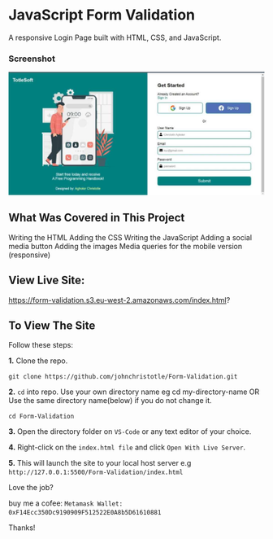 # JavaScript Form Validation #
A responsive Login Page built with HTML, CSS, and JavaScript.

### Screenshot ###

![Login Page](./screenshot.jpg)

## What Was Covered in This Project ##
Writing the HTML
Adding the CSS
Writing the JavaScript
Adding a social media button
Adding the images
Media queries for the mobile version (responsive)

## View Live Site: ##
https://form-validation.s3.eu-west-2.amazonaws.com/index.html?

## To View The Site ##
Follow these steps: 

**1.** Clone the repo.
```
git clone https://github.com/johnchristotle/Form-Validation.git
```

**2.**  ```cd``` into repo. Use your own directory name eg cd my-directory-name OR
Use the same directory name(below) if you do not change it.
```
cd Form-Validation
```

**3.** Open the directory folder on  ```VS-Code``` or any text editor of your choice.

**4.** Right-click on the  ```index.html file``` and click ``` Open With Live Server ```.

**5.** This will launch the site to your local host server e.g ```http://127.0.0.1:5500/Form-Validation/index.html ``` 

Love the job? 

buy me a cofee: 
```Metamask Wallet: 0xF14Ecc350Dc9190909F512522E0A8b5D61610881```

Thanks!